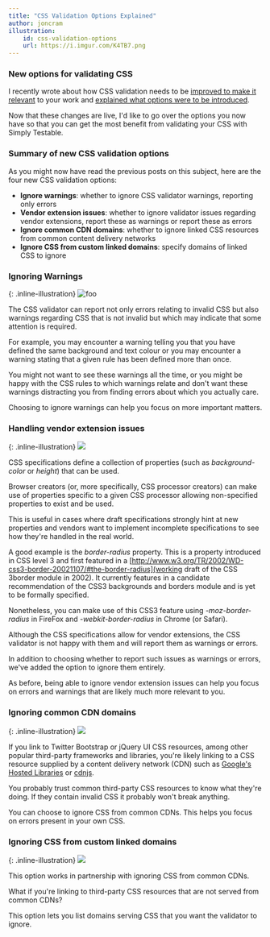 ```yaml
---
title: "CSS Validation Options Explained"
author: joncram
illustration:
    id: css-validation-options
    url: https://i.imgur.com/K4TB7.png
---
```


### New options for validating CSS

I recently wrote about how CSS validation needs to be
[improved to make it relevant](/improving-css-validation-the-need-for-control-over-css-validation/) 
to your work and [explained what options were to be introduced](/improving-css-validation-new-css-validation-option-choices/).

Now that these changes are live, I'd like to go over the options you now
have so that you can get the most benefit from validating your CSS
with Simply Testable.

### Summary of new CSS validation options

As you might now have read the previous posts on this subject, here are the
four new CSS validation options:

- **Ignore warnings**: whether to ignore CSS validator warnings, reporting only errors
- **Vendor extension issues**: whether to ignore validator issues regarding vendor extensions, report these as warnings or report these as errors
- **Ignore common CDN domains**: whether to ignore linked CSS resources from common content delivery networks
- **Ignore CSS from custom linked domains**: specify domains of linked CSS to ignore

### Ignoring Warnings

{: .inline-illustration}
<img src="https://i.imgur.com/PhSZ3.png" class="inline-illustration-image img-fluid" title="foo" />

The CSS validator can report not only errors relating to invalid CSS but
also warnings regarding CSS that is not invalid but which may indicate
that some attention is required.

For example, you may encounter a warning telling you that you have
defined the same background and text colour or you may encounter a warning
stating that a given rule has been defined more than once.

You might not want to see these warnings all the time, or you might be
happy with the CSS rules to which warnings relate and don't want these
warnings distracting you from finding errors about which you actually care.

Choosing to ignore warnings can help you focus on more important matters.

### Handling vendor extension issues

{: .inline-illustration}
![](https://i.imgur.com/sT6eS.png)

CSS specifications define a collection of properties (such as *background-color*
or *height*) that can be used.

Browser creators (or, more specifically, CSS processor creators) can make
use of properties specific to a given CSS processor allowing non-specified
properties to exist and be used.

This is useful in cases where draft specifications strongly hint at new
properties and vendors want to implement incomplete specifications to see
how they're handled in the real world.

A good example is the *border-radius* property. This is a property
introduced in CSS level 3 and first featured in a 
[http://www.w3.org/TR/2002/WD-css3-border-20021107/#the-border-radius](working draft of the CSS 3border module in 2002).
It currently features in a candidate recommendation of the CSS3 backgrounds and borders
module and is yet to be formally specified.

Nonetheless, you can make use of this CSS3 feature using *-moz-border-radius*
in FireFox and *-webkit-border-radius* in Chrome (or Safari).

Although the CSS specifications allow for vendor extensions, the CSS validator
is not happy with them and will report them as warnings or errors.

In addition to choosing whether to report such issues as warnings or errors,
we've added the option to ignore them entirely.

As before, being able to ignore vendor extension issues can help you focus
on errors and warnings that are likely much more relevant to you.

### Ignoring common CDN domains

{: .inline-illustration}
![](https://i.imgur.com/5FpQq.png)

If you link to Twitter Bootstrap or jQuery UI CSS resources, among other
popular third-party frameworks and libraries, you're likely linking to a
CSS resource supplied by a content delivery network (CDN) such as
[Google's Hosted Libraries](https://developers.google.com/speed/libraries/) or
[cdnjs](http://cdnjs.com/).

You probably trust common third-party CSS resources to know what they're
doing. If they contain invalid CSS it probably won't break anything.

You can choose to ignore CSS from common CDNs. This helps you focus on
errors present in your own CSS.

### Ignoring CSS from custom linked domains

{: .inline-illustration}
![](https://i.imgur.com/ETI9w.png)

This option works in partnership with ignoring CSS from common CDNs.

What if you're linking to third-party CSS resources that are not served
from common CDNs?

This option lets you list domains serving CSS that you want the validator
to ignore.
